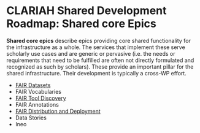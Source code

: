 # CLARIAH Shared Development Roadmap: Shared core Epics

**Shared core epics** describe epics providing core shared functionality
for the infrastructure as a whole. The services that implement these serve
scholarly use cases and are generic or pervasive (i.e. the needs or
requirements that need to be fulfilled are often not directly formulated and
recognized as such by scholars). These provide an important pillar for the
shared infrastructure. Their development is typically a cross-WP effort.

* [FAIR Datasets](fair-datasets.md)
* FAIR Vocabularies
* [FAIR Tool Discovery](fair-tool-discovery.md)
* FAIR Annotations
* [FAIR Distribution and Deployment](fair-distribution-and-deployment.md)
* Data Stories
* Ineo
